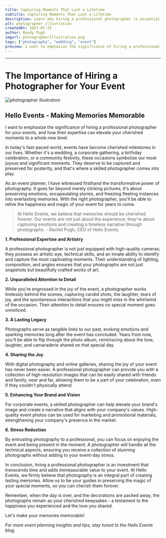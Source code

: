 ```yaml
---
title: Capturing Moments That Last a Lifetime
subtitle: Capturing Moments That Last a Lifetime
description: Learn why hiring a professional photographer is essential for your event
alt: photographer illustration
createdAt: 2023-07-15
author: Randy Pugh
imgurl: photographerIllustration.png
tags: ["photography", "wedding", "event"]
preview: I want to emphasize the significance of hiring a professional photographer for your events, and how their expertise can elevate your cherished moments to a whole new level.
---
```

---

# The Importance of Hiring a Photographer for Your Event

![photographer illustration](/photographerIllustration.png)

## Hello Events - Making Memories Memorable

I want to emphasize the significance of hiring a professional photographer for your events, and how their expertise can elevate your cherished moments to a whole new level.

In today's fast-paced world, events have become cherished milestones in our lives. Whether it's a wedding, a corporate gathering, a birthday celebration, or a community festivity, these occasions symbolize our most joyous and significant moments. They deserve to be captured and preserved for posterity, and that's where a skilled photographer comes into play.

As an event planner, I have witnessed firsthand the transformative power of photography. It goes far beyond merely clicking pictures; it's about preserving emotions, encapsulating stories, and freezing fleeting instances into everlasting memories. With the right photographer, you'll be able to relive the happiness and magic of your event for years to come.

> At Hello Events, we believe that memories should be cherished forever. Our events are not just about the experience; they're about capturing emotions and creating a timeless narrative through photographs. - Rachel Pugh, CEO of Hello Events.

**1. Professional Expertise and Artistry**

A professional photographer is not just equipped with high-quality cameras; they possess an artistic eye, technical skills, and an innate ability to identify and capture the most captivating moments. Their understanding of lighting, composition, and angles ensures that your photographs are not just snapshots but beautifully crafted works of art.

**2. Unparalleled Attention to Detail**

While you're engrossed in the joy of the event, a photographer works tirelessly behind the scenes, capturing candid shots, the laughter, tears of joy, and the spontaneous interactions that you might miss in the whirlwind of the occasion. Their attention to detail ensures no special moment goes unnoticed.

**3. A Lasting Legacy**

Photographs serve as tangible links to our past, evoking emotions and sparking memories long after the event has concluded. Years from now, you'll be able to flip through the photo album, reminiscing about the love, laughter, and camaraderie shared on that special day.

**4. Sharing the Joy**

With digital photography and online galleries, sharing the joy of your event has never been easier. A professional photographer can provide you with a collection of high-resolution images that can be easily shared with friends and family, near and far, allowing them to be a part of your celebration, even if they couldn't physically attend.

**5. Enhancing Your Brand and Vision**

For corporate events, a skilled photographer can help elevate your brand's image and create a narrative that aligns with your company's values. High-quality event photos can be used for marketing and promotional materials, strengthening your company's presence in the market.

**6. Stress Reduction**

By entrusting photography to a professional, you can focus on enjoying the event and being present in the moment. A photographer will handle all the technical aspects, ensuring you receive a collection of stunning photographs without adding to your event-day stress.

In conclusion, hiring a professional photographer is an investment that transcends time and adds immeasurable value to your event. At Hello Events, we firmly believe that photography is an integral part of creating lasting memories. Allow us to be your guides in preserving the magic of your special moments, so you can cherish them forever.

Remember, when the day is over, and the decorations are packed away, the photographs remain as your cherished keepsakes - a testament to the happiness you experienced and the love you shared.

Let's make your memories memorable!

*For more event planning insights and tips, stay tuned to the Hello Events blog.*
